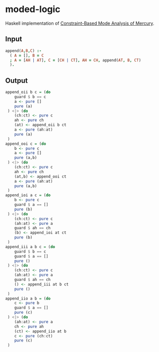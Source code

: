 # moded-logic

Haskell implementation of [Constraint-Based Mode Analysis of Mercury](https://lara.epfl.ch/w/_media/cc09:modeanalysisoverton.pdf).

## Input

```prolog
append(A,B,C) :-
  ( A = [], B = C
  ; A = [AH | AT], C = [CH | CT], AH = CH, append(AT, B, CT)
  ).
```

## Output

```hs
append_oii b c = (do
	guard $ b == c
	a <- pure []
	pure (a)
 ) <|> (do
	(ch:ct) <- pure c
	ah <- pure ch
	(at) <- append_oii b ct
	a <- pure (ah:at)
	pure (a)
 )
append_ooi c = (do
	b <- pure c
	a <- pure []
	pure (a,b)
 ) <|> (do
	(ch:ct) <- pure c
	ah <- pure ch
	(at,b) <- append_ooi ct
	a <- pure (ah:at)
	pure (a,b)
 )
append_ioi a c = (do
	b <- pure c
	guard $ a == []
	pure (b)
 ) <|> (do
	(ch:ct) <- pure c
	(ah:at) <- pure a
	guard $ ah == ch
	(b) <- append_ioi at ct
	pure (b)
 )
append_iii a b c = (do
	guard $ b == c
	guard $ a == []
	pure ()
 ) <|> (do
	(ch:ct) <- pure c
	(ah:at) <- pure a
	guard $ ah == ch
	() <- append_iii at b ct
	pure ()
 )
append_iio a b = (do
	c <- pure b
	guard $ a == []
	pure (c)
 ) <|> (do
	(ah:at) <- pure a
	ch <- pure ah
	(ct) <- append_iio at b
	c <- pure (ch:ct)
	pure (c)
 )
 ```
